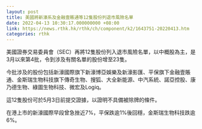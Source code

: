 ```yaml
---
layout: post
title: 美國將新濠系及金融壹賬通等12隻股份列退市風險名單
date: 2022-04-13 10:30:17.000000000 +08:00
link: https://news.rthk.hk/rthk/ch/component/k2/1643751-20220413.htm
categories: rthk
---
```


美國證券交易委員會（SEC）再將12隻股份列入退市風險名單，以中概股為主，是3月以來第4批，令到涉及有關名單的股份增至23隻。

今批涉及的股份包括新濠國際旗下新濠博亞娛樂及新濠影匯、平保旗下金融壹賬通、金斯瑞生物科技旗下傳奇生物、搜狐、大全新能源、中汽系統、諾亞控股、康乃德生物、綠圖生物科技、微宏及Logiq。

這12隻股份可於5月3日前提交證據，以證明不具備被除牌的條件。

在港上市的新濠國際早段曾急挫近7%，平保跌逾1%後回穩，金斯瑞生物科技跌逾6%。
